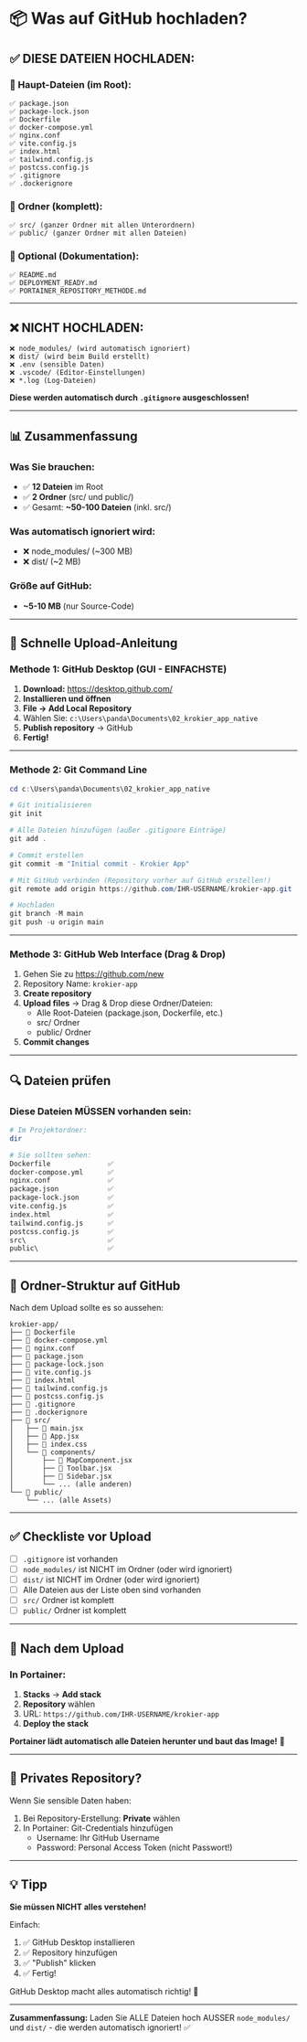 # 📦 Was auf GitHub hochladen?

## ✅ DIESE DATEIEN HOCHLADEN:

### 📄 Haupt-Dateien (im Root):
```
✅ package.json
✅ package-lock.json
✅ Dockerfile
✅ docker-compose.yml
✅ nginx.conf
✅ vite.config.js
✅ index.html
✅ tailwind.config.js
✅ postcss.config.js
✅ .gitignore
✅ .dockerignore
```

### 📁 Ordner (komplett):
```
✅ src/ (ganzer Ordner mit allen Unterordnern)
✅ public/ (ganzer Ordner mit allen Dateien)
```

### 📝 Optional (Dokumentation):
```
✅ README.md
✅ DEPLOYMENT_READY.md
✅ PORTAINER_REPOSITORY_METHODE.md
```

---

## ❌ NICHT HOCHLADEN:

```
❌ node_modules/ (wird automatisch ignoriert)
❌ dist/ (wird beim Build erstellt)
❌ .env (sensible Daten)
❌ .vscode/ (Editor-Einstellungen)
❌ *.log (Log-Dateien)
```

**Diese werden automatisch durch `.gitignore` ausgeschlossen!**

---

## 📊 Zusammenfassung

### Was Sie brauchen:
- ✅ **12 Dateien** im Root
- ✅ **2 Ordner** (src/ und public/)
- ✅ Gesamt: **~50-100 Dateien** (inkl. src/)

### Was automatisch ignoriert wird:
- ❌ node_modules/ (~300 MB)
- ❌ dist/ (~2 MB)

### Größe auf GitHub:
- **~5-10 MB** (nur Source-Code)

---

## 🚀 Schnelle Upload-Anleitung

### Methode 1: GitHub Desktop (GUI - EINFACHSTE)

1. **Download:** https://desktop.github.com/
2. **Installieren und öffnen**
3. **File → Add Local Repository**
4. Wählen Sie: `c:\Users\panda\Documents\02_krokier_app_native`
5. **Publish repository** → GitHub
6. **Fertig!**

---

### Methode 2: Git Command Line

```powershell
cd c:\Users\panda\Documents\02_krokier_app_native

# Git initialisieren
git init

# Alle Dateien hinzufügen (außer .gitignore Einträge)
git add .

# Commit erstellen
git commit -m "Initial commit - Krokier App"

# Mit GitHub verbinden (Repository vorher auf GitHub erstellen!)
git remote add origin https://github.com/IHR-USERNAME/krokier-app.git

# Hochladen
git branch -M main
git push -u origin main
```

---

### Methode 3: GitHub Web Interface (Drag & Drop)

1. Gehen Sie zu https://github.com/new
2. Repository Name: `krokier-app`
3. **Create repository**
4. **Upload files** → Drag & Drop diese Ordner/Dateien:
   - Alle Root-Dateien (package.json, Dockerfile, etc.)
   - src/ Ordner
   - public/ Ordner
5. **Commit changes**

---

## 🔍 Dateien prüfen

### Diese Dateien MÜSSEN vorhanden sein:

```bash
# Im Projektordner:
dir

# Sie sollten sehen:
Dockerfile              ✅
docker-compose.yml      ✅
nginx.conf              ✅
package.json            ✅
package-lock.json       ✅
vite.config.js          ✅
index.html              ✅
tailwind.config.js      ✅
postcss.config.js       ✅
src\                    ✅
public\                 ✅
```

---

## 📁 Ordner-Struktur auf GitHub

Nach dem Upload sollte es so aussehen:

```
krokier-app/
├── 📄 Dockerfile
├── 📄 docker-compose.yml
├── 📄 nginx.conf
├── 📄 package.json
├── 📄 package-lock.json
├── 📄 vite.config.js
├── 📄 index.html
├── 📄 tailwind.config.js
├── 📄 postcss.config.js
├── 📄 .gitignore
├── 📄 .dockerignore
├── 📁 src/
│   ├── 📄 main.jsx
│   ├── 📄 App.jsx
│   ├── 📄 index.css
│   └── 📁 components/
│       ├── 📄 MapComponent.jsx
│       ├── 📄 Toolbar.jsx
│       ├── 📄 Sidebar.jsx
│       └── ... (alle anderen)
└── 📁 public/
    └── ... (alle Assets)
```

---

## ✅ Checkliste vor Upload

- [ ] `.gitignore` ist vorhanden
- [ ] `node_modules/` ist NICHT im Ordner (oder wird ignoriert)
- [ ] `dist/` ist NICHT im Ordner (oder wird ignoriert)
- [ ] Alle Dateien aus der Liste oben sind vorhanden
- [ ] `src/` Ordner ist komplett
- [ ] `public/` Ordner ist komplett

---

## 🎯 Nach dem Upload

### In Portainer:
1. **Stacks** → **Add stack**
2. **Repository** wählen
3. URL: `https://github.com/IHR-USERNAME/krokier-app`
4. **Deploy the stack**

**Portainer lädt automatisch alle Dateien herunter und baut das Image!** 🎉

---

## 🔐 Privates Repository?

Wenn Sie sensible Daten haben:
1. Bei Repository-Erstellung: **Private** wählen
2. In Portainer: Git-Credentials hinzufügen
   - Username: Ihr GitHub Username
   - Password: Personal Access Token (nicht Passwort!)

---

## 💡 Tipp

**Sie müssen NICHT alles verstehen!**

Einfach:
1. ✅ GitHub Desktop installieren
2. ✅ Repository hinzufügen
3. ✅ "Publish" klicken
4. ✅ Fertig!

GitHub Desktop macht alles automatisch richtig! 🚀

---

**Zusammenfassung:** Laden Sie ALLE Dateien hoch AUSSER `node_modules/` und `dist/` - die werden automatisch ignoriert! ✅
